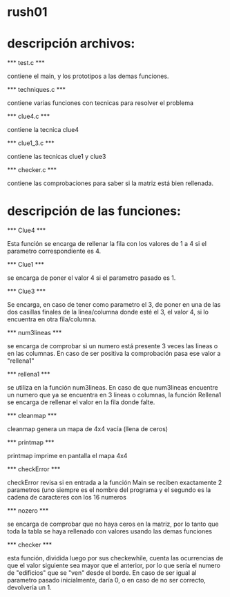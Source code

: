 # rush01

# descripción archivos:

*** test.c ***

contiene el main, y los prototipos a las demas funciones.

*** techniques.c ***

contiene varias funciones con tecnicas para resolver el problema

*** clue4.c ***

contiene la tecnica clue4

*** clue1_3.c ***

contiene las tecnicas clue1 y clue3

*** checker.c ***

contiene las comprobaciones para saber si la matriz está bien rellenada.


# descripción de las funciones:

*** Clue4 ***

Esta función se encarga de rellenar la fila con los valores de 1 a 4 si el parametro correspondiente es 4.

*** Clue1 ***

se encarga de poner el valor 4 si el parametro pasado es 1.

*** Clue3 ***

Se encarga, en caso de tener como parametro el 3, de poner en una de las dos casillas finales de la linea/columna donde esté el 3, el valor 4, si lo encuentra en otra fila/columna.

*** num3lineas ***

se encarga de comprobar si un numero está presente 3 veces las lineas o en las columnas. En caso de ser positiva la comprobación pasa ese valor a "rellena1"

*** rellena1 ***

se utiliza en la función num3lineas. En caso de que num3lineas encuentre un numero que ya se encuentra en 3 lineas o columnas, la función Rellena1 se encarga de rellenar el valor en la fila donde falte.

*** cleanmap ***

cleanmap genera un mapa de 4x4 vacía (llena de ceros)

*** printmap ***

printmap imprime en pantalla el mapa 4x4

*** checkError ***

checkError revisa si en entrada a la función Main se reciben exactamente 2 parametros (uno siempre es el nombre del programa y el segundo es la cadena de caracteres con los 16 numeros

*** nozero ***

se encarga de comprobar que no haya ceros en la matriz, por lo tanto que toda la tabla se haya rellenado con valores usando las demas funciones

*** checker ***

esta función, dividida luego por sus checkewhile, cuenta las ocurrencias de que el valor siguiente sea mayor que el anterior, por lo que sería el numero de "edificios" que se "ven" desde el borde. En caso de ser igual al parametro pasado inicialmente, daría 0, o en caso de no ser correcto, devolvería un 1.
